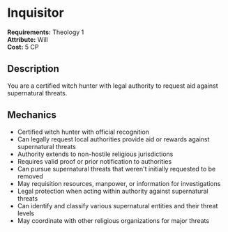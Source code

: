 # Inquisitor

**Requirements:** Theology 1  
**Attribute:** Will  
**Cost:** 5 CP  

## Description
You are a certified witch hunter with legal authority to request aid against supernatural threats.

## Mechanics
- Certified witch hunter with official recognition
- Can legally request local authorities provide aid or rewards against supernatural threats
- Authority extends to non-hostile religious jurisdictions
- Requires valid proof or prior notification to authorities
- Can pursue supernatural threats that weren't initially requested to be removed
- May requisition resources, manpower, or information for investigations
- Legal protection when acting within authority against supernatural threats
- Can identify and classify various supernatural entities and their threat levels
- May coordinate with other religious organizations for major threats